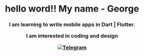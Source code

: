 <div id="header" align="center">
<h1>hello word!!
My name - George</h1>
<h3>
  I am learning to write mobile apps
  in Dart | Flutter.

  I am interested in coding and design

  <a href="https://web.telegram.org/a/Toniuse">
  <img scr="[https://web.telegram.org/a/Toniuse](https://www.google.com/imgres?q=%D1%82%D0%B5%D0%BB%D0%B5%D0%B3%D1%80%D0%B0%D0%BC%D0%BC&imgurl=https%3A%2F%2Finternet-lab.ru%2Fsites%2Finternet-lab.ru%2Ffiles%2F2022-09%2Ftelegram.png&imgrefurl=https%3A%2F%2Finternet-lab.ru%2Ftelegram_styled_text&docid=n6OKAboPgxMtvM&tbnid=5FQCdApuNLLZ_M&vet=12ahUKEwihg_7wkMGNAxVsJRAIHRJgAE8QM3oECBsQAA..i&w=900&h=284&hcb=2&ved=2ahUKEwihg_7wkMGNAxVsJRAIHRJgAE8QM3oECBsQAA)" alt="Telegram"/> </a>
</h3></div>

